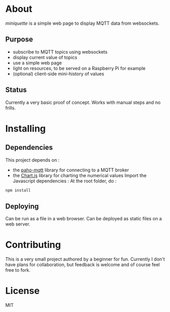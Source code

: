 # About

*miniquette* is a simple web page to display MQTT data from websockets.

## Purpose

* subscribe to MQTT topics using websockets
* display current value of topics
* use a simple web page
* light on resources, to be served on a Raspberry Pi for example
* (optional) client-side mini-history of values

## Status

Currently a very basic proof of concept. Works with manual steps and no frills.


# Installing

## Dependencies

This project depends on :
* the [paho-mqtt](https://www.eclipse.org/paho/clients/js/) library for connecting to a MQTT broker
* the [Chart.js](https://www.chartjs.org/) library for charting the numerical values
Import the Javascript dependencies :
At the root folder, do :
```sh
npm install
```

## Deploying

Can be run as a file in a web browser.
Can be deployed as static files on a web server.


# Contributing

This is a very small project authored by a beginner for fun.
Currently I don't have plans for collaboration, but feedback is welcome and of course feel free to fork.

# License

MIT
